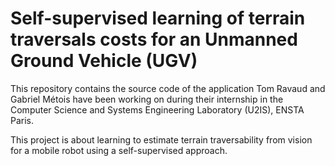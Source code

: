 # Self-supervised learning of terrain traversals costs for an Unmanned Ground Vehicle (UGV)

This repository contains the source code of the application Tom Ravaud and Gabriel Métois have been working on during their internship in the Computer Science and Systems Engineering Laboratory (U2IS), ENSTA Paris.

This project is about learning to estimate terrain traversability from vision for a mobile robot using a self-supervised approach.


<!-- # Code overview

- `bagfiles/` contains the raw data as bagfiles and some helper scripts.
  - 'raw_bagfiles' contains the ROSbags from which the data can be extracted to build a dataset
  - 'images_extracted' contains some images extracted by hand and their respective data labelled by the user himself for result measurement purpose
  - 'rosbag_records.sh' is a small bash script to record rosbags

- `datasets/` contains the dataset created from bagfiles processed with the tool create_dataset.py of the src/data_preparation folder
              Each subfolder represents a dataset

- `results' is a small folder used to store various results of measurement.
            - A subfolder named after a dataset contains a collage from show_dataset.py displaying an overview of the dataset
            - A folder named after a Model contains the videos made from results_quantifier.py analysing the network's performances over the test    frames selected in bagfiles/images_extracted
            - labellizer.py 

- 'ROS_NODE' is a python node for ROS, it loads the network and reads a rosbag / listens to the ZED node, and build a costmap. It can even record    it's output in a video. Currently it cannot be interfaced with ROS' stack navigation but it's on the to-do-list.

- 'script' has the install and uninstall scripts for properly install the parameters python package

- 'src' has the big chunks of code
  - 'data_preparation' contains the tools to prepare a dataset for the network
    - 'Create_dataset' takes a list of rosbags paths and extract images from them, gives them a cost and builds a dataset in the 'dataset' folder
    - 'Data_preparation' & 'data_transforms' are toy tools to try to prepare the data and apply transforms to it, as a standalone tool.
    - 'image_extractor' is a tool for reading rosbags and extract images from the camera canal.
    - 'dataset_modif' is a tool to apply some statistics-based filter to a dataset to balance it better
    - 'show_dataset' creates a collage of pertinent samples from a dataset and stores it in the 'results' folder
  - 'depth' contains all you'll need to extract the normals and the depth image from a RGBD camera, and prepare the data for direct usage by the network
  - 'model_uncertainty' contains some proto-tools to evaluate the uncertainty of the models prediction.
  - 'models_development' contains everything training and architecture related
    - every subfolder represents a model iteration (New architecture, new method...)
      - 'logs' contains the output of the training of main.py
      - 'dataset', 'model', 'test', 'train', 'result' and 'validate' contains the functions and classes a standard NN training process needs.
      - 'custom_transforms' stores the custom pytorch transforms the user might want to define to build more efficient networks
      - 'main.ipynb' is the jupiter notebook setting up all the components together. If you want to launch the whole process, everything will happen here.
    - Some other jupyternotebooks and files stands here as attemps to build some optuna, and other proto-methods.
  - 'models_export' is the concatenation of the model class and transforms functions/class to export in a python package.
  - 'params' is a python package containing a set of parameters files. It is designed to allow those variables to be used everywhere in your system and hence unify the configuration of every application of the NN
  - 'ros_nodes' contains first draws of ros nodes. Special mention to 'husky_speed_depency.py' that makes the robot go back and forth at different speeds to collect data
  - 'traversal_cost' contains all the networks used to give the images a cost in the dataset construction. It's structure is very similar to 'model_development' so I won't say more than it's there that the SSL-Space-Magic happens.
  - 'utils' contains a variety of small functions mainly for drawing robot-related structures (paths, grids, points...) on a cv image.


# Code usage

Assuming you have ROS installed and some rosbags at hand for the training :

1) Go in the parameters 'params' and set up all the variable following your preferences or your hardware configuration

2) setup the packages of parameters running scripts/install.sh

3) Go in src/traversal_cost/siamese_network and run 'create_dataset' after setting at the bottom which rosbags you want to use

4) run 'main.py' from the same folder in order to train your siamese network. When the goddamn thing has the correct mojo (you can check it out in the logs folder), proceed to the next step

5) In src/data_preparation/ run 'create_dataset.py' after specifying which rosbags you want to use. If you want to tailor a little bit this dataset (the dataset creation car sometimes be very messy) you can then use dataset_modif to balance your new dataset.

6) Go in src/models_development and choose the folder corresponding to the model of your choice. You can even try to build a new model by copy-pasting and existing one and editing the .py files. Once done, run the .ipynb at least until the log generation cell.

7) In the logs folder a subfolder named after the date and time of the training will appear. Along several useful informations and results, the .params are the weights of your network.

8) Copy the folder ROS_NODE/visual_traversability in your catkin_ws.

9) In the visualparams.py parameters file, don't forget to update the model and the weights you want to use.

10) Launch your visual_traversability node

11) ???

12) Profit!

# TO-DO

- Although the current state of the git indicates an extensive research and training, there's always room for improvement through more data collection, new custom transforms and new models.

- the ros node actually just gather a costmap from the network output. The next big step would be to add the output as a layer of costmap and pack it in an usable navigation plugin.
-->